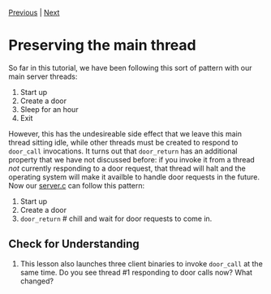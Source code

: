 [Previous](.././90_automatic_thread_management/) | [Next](.././A0_result_parameters/)

# Preserving the main thread
So far in this tutorial, we have been following this sort of pattern with our
main server threads:

1. Start up
1. Create a door
1. Sleep for an hour
1. Exit

However, this has the undesireable side effect that we leave this main thread
sitting idle, while other threads must be created to respond to `door_call`
invocations. It turns out that `door_return` has an additional property that we
have not discussed before: if you invoke it from a thread *not* currently
responding to a door request, that thread will halt and the operating system
will make it availble to handle door requests in the future. Now our
[server.c](server.c) can follow this pattern:

1. Start up
1. Create a door
1. `door_return` # chill and wait for door requests to come in.

## Check for Understanding
1. This lesson also launches three client binaries to invoke `door_call` at the same time. Do you see thread #1 responding to door calls now? What changed?
